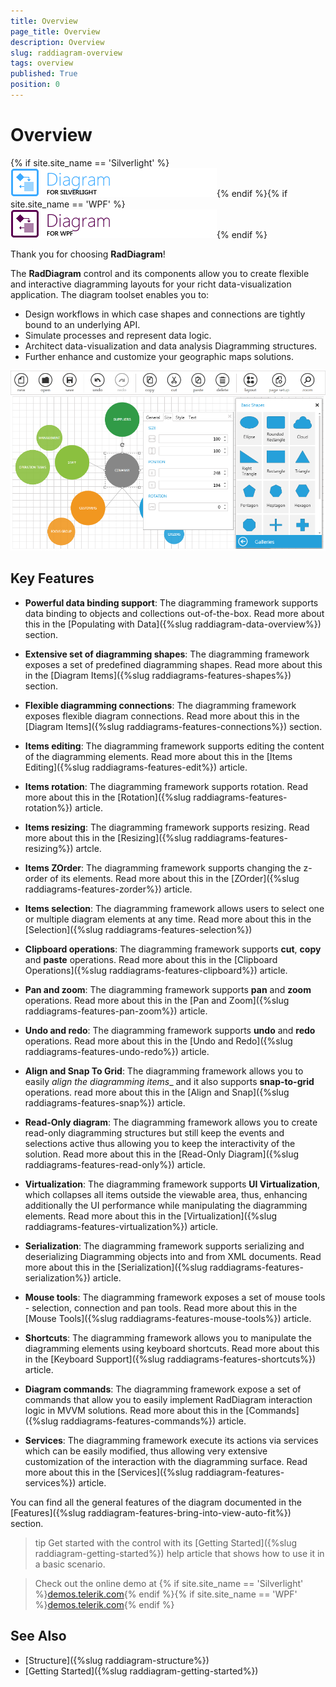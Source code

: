 ```yaml
---
title: Overview
page_title: Overview
description: Overview
slug: raddiagram-overview
tags: overview
published: True
position: 0
---
```


# Overview

{% if site.site_name == 'Silverlight' %}![diagram sl 46 text](images/diagram_sl_46_text.png){% endif %}{% if site.site_name == 'WPF' %}![diagram wpf 46 text](images/diagram_wpf_46_text.png){% endif %}

Thank you for choosing __RadDiagram__!		

The __RadDiagram__ control and its components allow you to create flexible and interactive diagramming layouts for your richt data-visualization application. The diagram toolset enables you to:

* Design workflows in which case shapes and connections are tightly bound to an underlying API.
* Simulate processes and represent data logic.
* Architect data-visualization and data analysis Diagramming structures.
* Further enhance and customize your geographic maps solutions.

![Rad Diagram Overview](images/RadDiagram_Overview.png)

## Key Features

* __Powerful data binding support__: The diagramming framework supports data binding to objects and collections out-of-the-box. Read more about this in the [Populating with Data]({%slug raddiagram-data-overview%}) section.

* __Extensive set of diagramming shapes__: The diagramming framework exposes a set of predefined diagramming shapes. Read more about this in the [Diagram Items]({%slug raddiagrams-features-shapes%}) section.

* __Flexible diagramming connections__: The diagramming framework exposes flexible diagram connections. Read more about this in the [Diagram Items]({%slug raddiagrams-features-connections%}) section.

* __Items editing__: The diagramming framework supports editing the content of the diagramming elements. Read more about this in the [Items Editing]({%slug raddiagrams-features-edit%}) article.

* __Items rotation__: The diagramming framework supports rotation. Read more about this in the [Rotation]({%slug raddiagrams-features-rotation%}) article.

* __Items resizing__: The diagramming framework supports resizing. Read more about this in the [Resizing]({%slug raddiagrams-features-resizing%}) artcle.

* __Items ZOrder__: The diagramming framework supports changing the z-order of its elements. Read more about this in the [ZOrder]({%slug raddiagrams-features-zorder%}) article.

* __Items selection__: The diagramming framework allows users to select one or multiple diagram elements at any time. Read more about this in the [Selection]({%slug raddiagrams-features-selection%})

* __Clipboard operations__: The diagramming framework supports __cut__, __copy__ and __paste__ operations. Read more about this in the [Clipboard Operations]({%slug raddiagrams-features-clipboard%}) article.

* __Pan and zoom__: The diagramming framework supports __pan__ and __zoom__ operations. Read more about this in the [Pan and Zoom]({%slug raddiagrams-features-pan-zoom%}) article.

* __Undo and redo__: The diagramming framework supports __undo__ and __redo__ operations. Read more about this in the [Undo and Redo]({%slug raddiagrams-features-undo-redo%}) article.

* __Align and Snap To Grid__: The diagramming framework allows you to easily _align the diagramming items__ and it also supports __snap-to-grid__ operations. read more about this in the [Align and Snap]({%slug raddiagrams-features-snap%}) article.

* __Read-Only diagram__: The diagramming framework allows you to create read-only diagramming structures but still keep the events and selections active thus allowing you to keep the interactivity of the solution. Read more about this in the [Read-Only Diagram]({%slug raddiagrams-features-read-only%}) article.

* __Virtualization__: The diagramming framework supports __UI Virtualization__, which collapses all items outside the viewable area, thus, enhancing additionally the UI performance while manipulating the diagramming elements. Read more about this in the [Virtualization]({%slug raddiagrams-features-virtualization%}) article.

* __Serialization__: The diagramming framework supports serializing and deserializing Diagramming objects into and from XML documents. Read more about this in the [Serialization]({%slug raddiagrams-features-serialization%}) article.

* __Mouse tools__: The diagramming framework exposes a set of mouse tools - selection, connection and pan tools. Read more about this in the [Mouse Tools]({%slug raddiagrams-features-mouse-tools%}) article.

* __Shortcuts__: The diagramming framework allows you to manipulate the diagramming elements using keyboard shortcuts. Read more about this in the [Keyboard Support]({%slug raddiagrams-features-shortcuts%}) article.

* __Diagram commands__: The diagramming framework expose a set of commands that allow you to easily implement  RadDiagram interaction logic in MVVM solutions. Read more about this in the [Commands]({%slug raddiagrams-features-commands%}) article.

* __Services__: The diagramming framework execute its actions via services which can be easily modified, thus allowing very extensive customization of the interaction with the diagramming surface. Read more about this in the [Services]({%slug raddiagram-features-services%}) article.

You can find all the general features of the diagram documented in the [Features]({%slug raddiagram-features-bring-into-view-auto-fit%}) section.  

>tip Get started with the control with its [Getting Started]({%slug raddiagram-getting-started%}) help article that shows how to use it in a basic scenario.  
 
<!-- -->
> Check out the online demo at {% if site.site_name == 'Silverlight' %}[demos.telerik.com](https://demos.telerik.com/silverlight/#Diagrams/FirstLook){% endif %}{% if site.site_name == 'WPF' %}[demos.telerik.com](https://demos.telerik.com/wpf/){% endif %}

## See Also
 * [Structure]({%slug raddiagram-structure%})
 * [Getting Started]({%slug raddiagram-getting-started%})
